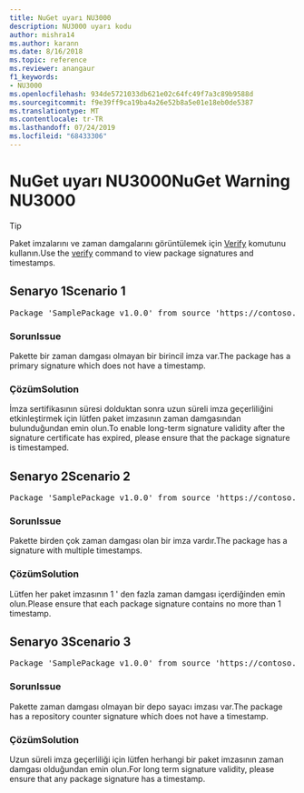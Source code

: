 ```yaml
---
title: NuGet uyarı NU3000
description: NU3000 uyarı kodu
author: mishra14
ms.author: karann
ms.date: 8/16/2018
ms.topic: reference
ms.reviewer: anangaur
f1_keywords:
- NU3000
ms.openlocfilehash: 934de5721033db621e02c64fc49f7a3c89b9588d
ms.sourcegitcommit: f9e39ff9ca19ba4a26e52b8a5e01e18eb0de5387
ms.translationtype: MT
ms.contentlocale: tr-TR
ms.lasthandoff: 07/24/2019
ms.locfileid: "68433306"
---
```

# <a name="nuget-warning-nu3000"></a><span data-ttu-id="440d1-103">NuGet uyarı NU3000</span><span class="sxs-lookup"><span data-stu-id="440d1-103">NuGet Warning NU3000</span></span>

> [!Tip]
> <span data-ttu-id="440d1-104">Paket imzalarını ve zaman damgalarını görüntülemek için [Verify](../cli-reference/cli-ref-verify.md) komutunu kullanın.</span><span class="sxs-lookup"><span data-stu-id="440d1-104">Use the [verify](../cli-reference/cli-ref-verify.md) command to view package signatures and timestamps.</span></span>

## <a name="scenario-1"></a><span data-ttu-id="440d1-105">Senaryo 1</span><span class="sxs-lookup"><span data-stu-id="440d1-105">Scenario 1</span></span>

<pre>Package 'SamplePackage v1.0.0' from source 'https://contoso.com/index.json': The primary signature does not have a timestamp.</pre>

### <a name="issue"></a><span data-ttu-id="440d1-106">Sorun</span><span class="sxs-lookup"><span data-stu-id="440d1-106">Issue</span></span>

<span data-ttu-id="440d1-107">Pakette bir zaman damgası olmayan bir birincil imza var.</span><span class="sxs-lookup"><span data-stu-id="440d1-107">The package has a primary signature which does not have a timestamp.</span></span>


### <a name="solution"></a><span data-ttu-id="440d1-108">Çözüm</span><span class="sxs-lookup"><span data-stu-id="440d1-108">Solution</span></span>

<span data-ttu-id="440d1-109">İmza sertifikasının süresi dolduktan sonra uzun süreli imza geçerliliğini etkinleştirmek için lütfen paket imzasının zaman damgasından bulunduğundan emin olun.</span><span class="sxs-lookup"><span data-stu-id="440d1-109">To enable long-term signature validity after the signature certificate has expired, please ensure that the package signature is timestamped.</span></span>



## <a name="scenario-2"></a><span data-ttu-id="440d1-110">Senaryo 2</span><span class="sxs-lookup"><span data-stu-id="440d1-110">Scenario 2</span></span>

<pre>Package 'SamplePackage v1.0.0' from source 'https://contoso.com/index.json': Multiple timestamps are not accepted.</pre>

### <a name="issue"></a><span data-ttu-id="440d1-111">Sorun</span><span class="sxs-lookup"><span data-stu-id="440d1-111">Issue</span></span>

<span data-ttu-id="440d1-112">Pakette birden çok zaman damgası olan bir imza vardır.</span><span class="sxs-lookup"><span data-stu-id="440d1-112">The package has a signature with multiple timestamps.</span></span>


### <a name="solution"></a><span data-ttu-id="440d1-113">Çözüm</span><span class="sxs-lookup"><span data-stu-id="440d1-113">Solution</span></span>

<span data-ttu-id="440d1-114">Lütfen her paket imzasının 1 ' den fazla zaman damgası içerdiğinden emin olun.</span><span class="sxs-lookup"><span data-stu-id="440d1-114">Please ensure that each package signature contains no more than 1 timestamp.</span></span>



## <a name="scenario-3"></a><span data-ttu-id="440d1-115">Senaryo 3</span><span class="sxs-lookup"><span data-stu-id="440d1-115">Scenario 3</span></span>

<pre>Package 'SamplePackage v1.0.0' from source 'https://contoso.com/index.json': The repository countersignature does not have a timestamp.</pre>

### <a name="issue"></a><span data-ttu-id="440d1-116">Sorun</span><span class="sxs-lookup"><span data-stu-id="440d1-116">Issue</span></span>

<span data-ttu-id="440d1-117">Pakette zaman damgası olmayan bir depo sayacı imzası var.</span><span class="sxs-lookup"><span data-stu-id="440d1-117">The package has a repository counter signature which does not have a timestamp.</span></span>


### <a name="solution"></a><span data-ttu-id="440d1-118">Çözüm</span><span class="sxs-lookup"><span data-stu-id="440d1-118">Solution</span></span>

<span data-ttu-id="440d1-119">Uzun süreli imza geçerliliği için lütfen herhangi bir paket imzasının zaman damgası olduğundan emin olun.</span><span class="sxs-lookup"><span data-stu-id="440d1-119">For long term signature validity, please ensure that any package signature has a timestamp.</span></span>


